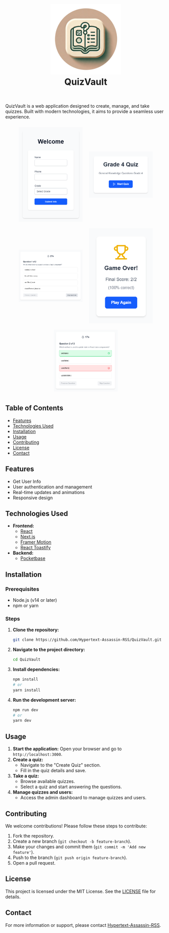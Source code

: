 

<h1 align="center">
  <br>
  <img src="assets/quizvault.png" width="220">
  <br>
  <b>QuizVault</b>
  <br>
</h1>
<br>

QuizVault is a web application designed to create, manage, and take quizzes. Built with modern technologies, it aims to provide a seamless user experience.

<div style="display: flex; flex-wrap: wrap; justify-content: center; align-items: center;">
  <img src="assets/Screenshot 2025-03-18 104533.png" alt="Screenshot 1" style="width:200px; margin: 10px;" />
  <img src="assets/Screenshot 2025-03-18 104559.png" alt="Screenshot 2" style="width:200px; margin: 10px;" />
  <img src="assets/Screenshot 2025-03-18 104638.png" alt="Screenshot 3" style="width:200px; margin: 10px;" />
  <img src="assets/Screenshot 2025-03-18 104710.png" alt="Screenshot 4" style="width:200px; margin: 10px;" />
  <img src="assets/Screenshot 2025-03-18 104751.png" alt="Screenshot 5" style="width:200px; margin: 10px;" />
</div>


## Table of Contents
- [Features](#features)
- [Technologies Used](#technologies-used)
- [Installation](#installation)
- [Usage](#usage)
- [Contributing](#contributing)
- [License](#license)
- [Contact](#contact)

## Features
- Get User Info
- User authentication and management
- Real-time updates and animations
- Responsive design

## Technologies Used
- **Frontend:**
  - [React](https://reactjs.org/)
  - [Next.js](https://nextjs.org/)
  - [Framer Motion](https://www.framer.com/motion/)
  - [React Toastify](https://fkhadra.github.io/react-toastify/)
- **Backend:**
  - [Pocketbase](https://pocketbase.io/)

## Installation

### Prerequisites
- Node.js (v14 or later)
- npm or yarn

### Steps
1. **Clone the repository:**
   ```bash
   git clone https://github.com/Hypertext-Assassin-RSS/QuizVault.git
   ```
2. **Navigate to the project directory:**
   ```bash
   cd QuizVault
   ```
3. **Install dependencies:**
   ```bash
   npm install
   # or
   yarn install
   ```
4. **Run the development server:**
   ```bash
   npm run dev
   # or
   yarn dev
   ```

## Usage
1. **Start the application:**
   Open your browser and go to `http://localhost:3000`.
2. **Create a quiz:**
   - Navigate to the "Create Quiz" section.
   - Fill in the quiz details and save.
3. **Take a quiz:**
   - Browse available quizzes.
   - Select a quiz and start answering the questions.
4. **Manage quizzes and users:**
   - Access the admin dashboard to manage quizzes and users.

## Contributing
We welcome contributions! Please follow these steps to contribute:
1. Fork the repository.
2. Create a new branch (`git checkout -b feature-branch`).
3. Make your changes and commit them (`git commit -m 'Add new feature'`).
4. Push to the branch (`git push origin feature-branch`).
5. Open a pull request.

## License
This project is licensed under the MIT License. See the [LICENSE](LICENSE) file for details.

## Contact
For more information or support, please contact [Hypertext-Assassin-RSS](https://github.com/Hypertext-Assassin-RSS).
